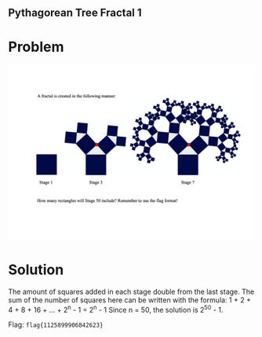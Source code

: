 ## Pythagorean Tree Fractal 1
# Problem
![Pythagorean Tree Fractal 1](./images/Pythagorean_Tree_Fractal.png)

# Solution
The amount of squares added in each stage double from the last stage. The sum of the number of squares here can be written with the formula:
1 + 2 + 4 + 8 + 16 + … + 2<sup>n</sup> - 1 = 2<sup>n</sup> - 1
Since n = 50, the solution is 2<sup>50</sup> - 1.

Flag: `flag{1125899906842623}`
